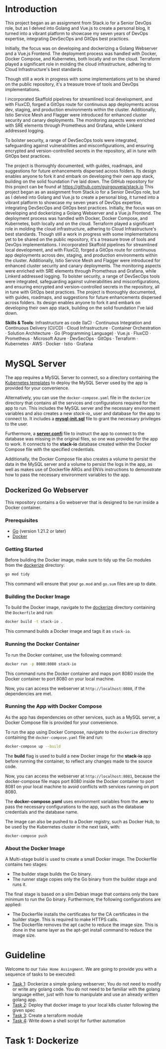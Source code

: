 # Introduction

This project began as an assignment from Stack.io for a Senior DevOps role, but as I delved into Golang and Vue.js to create a personal blog, it turned into a vibrant platform to showcase my seven years of DevOps expertise, integrating DevSecOps and GitOps best practices.

Initially, the focus was on developing and dockerizing a Golang Webserver and a Vue.js Frontend. The deployment process was handled with Docker, Docker Compose, and Kubernetes, both locally and on the cloud. Terraform played a significant role in molding the cloud infrastructure, adhering to Cloud Infrastructure's best standards.

Though still a work in progress with some implementations yet to be shared on the public repository, it's a treasure trove of tools and DevOps implementations.

I incorporated Skaffold pipelines for streamlined local development, and with FluxCD, forged a GitOps route for continuous app deployments across dev, staging, and production environments within the cluster. Additionally, Istio Service Mesh and Flagger were introduced for enhanced cluster security and canary deployments. The monitoring aspects were enriched with SRE elements through Prometheus and Grafana, while Linkerd addressed logging.

To bolster security, a range of DevSecOps tools were integrated, safeguarding against vulnerabilities and misconfigurations, and ensuring encrypted and version-controlled secrets in the repository, all in tune with GitOps best practices.

The project is thoroughly documented, with guides, roadmaps, and suggestions for future enhancements dispersed across folders. Its design enables anyone to fork it and embark on developing their own app stack, building on the solid foundation I've laid down.
The GitHub repository for this project can be found at https://github.com/guirgouveia/stack.io This project began as an assignment from Stack.io for a Senior DevOps role, but as I delved into Golang and Vue.js to create a personal blog, it turned into a vibrant platform to showcase my seven years of DevOps expertise, integrating DevSecOps and GitOps best practices. Initially, the focus was on developing and dockerizing a Golang Webserver and a Vue.js Frontend. The deployment process was handled with Docker, Docker Compose, and Kubernetes, both locally and on the cloud. Terraform played a significant role in molding the cloud infrastructure, adhering to Cloud Infrastructure's best standards. Though still a work in progress with some implementations yet to be shared on the public repository, it's a treasure trove of tools and DevOps implementations. I incorporated Skaffold pipelines for streamlined local development, and with FluxCD, forged a GitOps route for continuous app deployments across dev, staging, and production environments within the cluster. Additionally, Istio Service Mesh and Flagger were introduced for enhanced cluster security and canary deployments. The monitoring aspects were enriched with SRE elements through Prometheus and Grafana, while Linkerd addressed logging. To bolster security, a range of DevSecOps tools were integrated, safeguarding against vulnerabilities and misconfigurations, and ensuring encrypted and version-controlled secrets in the repository, all in tune with GitOps best practices. The project is thoroughly documented, with guides, roadmaps, and suggestions for future enhancements dispersed across folders. Its design enables anyone to fork it and embark on developing their own app stack, building on the solid foundation I've laid down.

**Skills & Tools**: Infrastructure as code (IaC) · Continuous Integration and Continuous Delivery (CI/CD) · Cloud Infrastructure · Container Orchestration · Solution Architecture · Go (Programming Language) · Vue.js · FluxCD · Prometheus · Microsoft Azure · DevSecOps · GitOps · Terraform · Kubernetes · AWS · Docker · Istio · Grafana

# MySQL Server

The app requires a MySQL Server to connect, so a directory containing the [Kubernetes templates](./kubernetes/mysql) to deploy the MySQL Server used by the app is provided for your convenience.

Alternatively, you can use the `docker-compose.yaml` file in the `dockerize` directory that contains all the services and configurations required for the app to run. This includes the MySQL server and the necessary environment variables and also creates a new _stack-io__ user and database for the app to connect to. It includes a [__mysql-init.sql__](./dockerize/mysql-init.sql) file to grant the necessary privileges to the user.

Furthermore, a [__server.confi__](./dockerize/server.confi) file to instruct the app to connect to the database was missing in the original files, so one was provided for the app to work. It connects to the __stack-io__ database created within the Docker Compose file with the specified credentials.

Additionally, the Docker Compose file also creates a volume to persist the data in the MySQL server and a volume to persist the logs in the app, as well as makes use of Dockerfile ARGs and ENVs instructions to demonstrate how to pass the necessary environment variables to the app.


## Dockerized Go Webserver

This repository contains a Go webserver that is designed to be run inside a Docker container.

### Prerequisites

- [Go](https://golang.org/dl/) (version 1.21.2 or later)
- [Docker](https://www.docker.com/products/docker-desktop)

### Getting Started

Before building the Docker image, make sure to tidy up the Go modules from the [dockerize](./dockerize) directory:

```bash
go mod tidy
```

This command will ensure that your `go.mod` and `go.sum` files are up to date.

### Building the Docker Image

To build the Docker image, navigate to the [dockerize](./dockerize) directory containing the `Dockerfile` and run:

```bash
docker build -t stack-io .
```

This command builds a Docker image and tags it as `stack-io`.

### Running the Docker Container

To run the Docker container, use the following command:

```bash
docker run -p 8080:8080 stack-io
```

This command runs the Docker container and maps port 8080 inside the Docker container to port 8080 on your local machine.

Now, you can access the webserver at `http://localhost:8080`, if the dependencies are met.

### Running the App with Docker Compose

As the app has dependencies on other services, such as a MySQL server, a Docker Compose file is provided for your convenience.

To run the app using Docker Compose, navigate to the `dockerize` directory containing the `docker-compose.yaml` file and run:

```bash
docker-compose up --build
```

The __build__ flag is used to build a new Docker image for the __stack-io__ app before running the container, to reflect any changes made to the source code.

Now, you can access the webserver at `http://localhost:8081`, because the docker-compose file maps port 8080 inside the Docker container to port 8081 on your local machine to avoid conflicts with services running on port 8080.

The __docker-compose.yaml__ uses environment variables from the __.env__ to pass the necessary configurations to the app, such as the database credentials and the database name.

The image can also be pushed to a Docker registry, such as Docker Hub, to be used by the Kubernetes cluster in the next task, with:

```
docker-compose push
```

### About the Docker Image

A Multi-stage build is used to create a small Docker image. The Dockerfile contains two stages:

- The builder stage builds the Go binary.
- The runner stage copies only the Go binary from the builder stage and runs it.

The final stage is based on a slim Debian image that contains only the bare minimum to run the Go binary.
Furthermore, the following configurations are applied:

- The Dockerfile installs the certificates for the CA certificates in the builder stage. This is required to make HTTPS calls.
- The Dockerfile removes the apt cache to reduce the image size. This is done in the same layer as the apt-get install command to reduce the image size.



# Guideline

Welcome to our `Take Home Assingment`. We are going to provide you with a sequence of tasks to be executed:
* [Task 1](dockerize): Dockerize a simple golang webserver; You do not need to modify or write any golang code. You do not need to be familiar with the golang language either, just with how to manipulate and use an already written golang app.
* [Task 2](kubernetes): Deploy that docker image to your local k8s cluster following the given spec
* [Task 3](terraform): Create a terraform module
* [Task 4](linux): Write down a shell script for further automation

# Task 1: Dockerize

